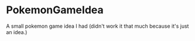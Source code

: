 # PokemonGameIdea
A small pokemon game idea I had (didn't work it that much because it's just an idea.)
